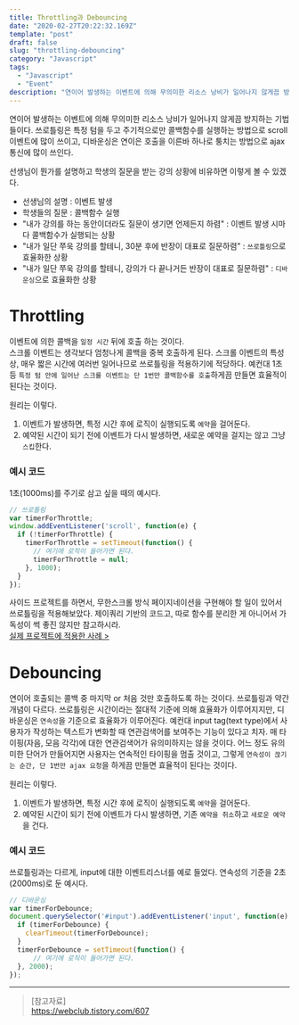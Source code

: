 ```yaml
---
title: Throttling과 Debouncing
date: "2020-02-27T20:22:32.169Z"
template: "post"
draft: false
slug: "throttling-debouncing"
category: "Javascript"
tags:
  - "Javascript"
  - "Event"
description: "연이어 발생하는 이벤트에 의해 무의미한 리소스 낭비가 일어나지 않게끔 방지하는 기법들이다. 쓰로틀링은 특정 텀을 두고 주기적으로만 콜백함수를 실행하는 방법으로 scroll 이벤트에 많이 쓰이고, 디바운싱은 연이은 호출을 이른바 하나로 퉁치는 방법으로 ajax 통신에 많이 쓰인다."
---
```


연이어 발생하는 이벤트에 의해 무의미한 리소스 낭비가 일어나지 않게끔 방지하는 기법들이다. 쓰로틀링은 특정 텀을 두고 주기적으로만 콜백함수를 실행하는 방법으로 scroll 이벤트에 많이 쓰이고, 디바운싱은 연이은 호출을 이른바 하나로 퉁치는 방법으로 ajax 통신에 많이 쓰인다.  

선생님이 뭔가를 설명하고 학생의 질문을 받는 강의 상황에 비유하면 이렇게 볼 수 있겠다.
- 선생님의 설명 : 이벤트 발생  
- 학생들의 질문 : 콜백함수 실행  
- "내가 강의를 하는 동안이더라도 질문이 생기면 언제든지 하렴" : 이벤트 발생 시마다 콜백함수가 실행되는 상황
- "내가 일단 쭈욱 강의를 할테니, 30분 후에 반장이 대표로 질문하렴" : `쓰로틀링`으로 효율화한 상황  
- "내가 일단 쭈욱 강의를 할테니, 강의가 다 끝나거든 반장이 대표로 질문하렴" : `디바운싱`으로 효율화한 상황  


# Throttling
이벤트에 의한 콜백을 `일정 시간` 뒤에 호출 하는 것이다.  
스크롤 이벤트는 생각보다 엄청나게 콜백을 중복 호출하게 된다. 스크롤 이벤트의 특성상, 매우 짧은 시간에 여러번 일어나므로 쓰로틀링을 적용하기에 적당하다. 예컨대 1초 등 `특정 텀 안에 일어난 스크롤 이벤트는 단 1번만 콜백함수를 호출`하게끔 만들면 효율적이 된다는 것이다.  

원리는 이렇다.
1. 이벤트가 발생하면, 특정 시간 후에 로직이 실행되도록 `예약`을 걸어둔다.
2. 예약된 시간이 되기 전에 이벤트가 다시 발생하면, 새로운 예약을 걸지는 않고 그냥 `스킵`한다.

### 예시 코드
1초(1000ms)를 주기로 삼고 싶을 때의 예시다.

```js
// 쓰로틀링
var timerForThrottle;
window.addEventListener('scroll', function(e) {
  if (!timerForThrottle) {
    timerForThrottle = setTimeout(function() {
      // 여기에 로직이 들어가면 된다.
      timerForThrottle = null;
    }, 1000);
  }
});
```

사이드 프로젝트를 하면서, 무한스크롤 방식 페이지네이션을 구현해야 할 일이 있어서 쓰로틀링을 적용해보았다. 제이쿼리 기반의 코드고, 따로 함수를 분리한 게 아니어서 가독성이 썩 좋진 않지만 참고하시라.  
[실제 프로젝트에 적용한 사례 >](https://github.com/HyunSangHan/a-or-b-ugc/commit/348851c3f9af0b45a11fb8214f2ea856533ac4da)


# Debouncing
연이어 호출되는 콜백 중 마지막 or 처음 것만 호출하도록 하는 것이다.
쓰로틀링과 약간 개념이 다르다. 쓰로틀링은 시간이라는 절대적 기준에 의해 효율화가 이루어지지만, 디바운싱은 `연속성`을 기준으로 효율화가 이루어진다. 예컨대 input tag(text type)에서 사용자가 작성하는 텍스트가 변화할 때 연관검색어를 보여주는 기능이 있다고 치자. 매 타이핑(자음, 모음 각각)에 대한 연관검색어가 유의미하지는 않을 것이다. 어느 정도 유의미한 단어가 만들어지면 사용자는 연속적인 타이핑을 멈출 것이고, 그렇게 `연속성이 끊기는 순간, 단 1번만 ajax 요청`을 하게끔 만들면 효율적이 된다는 것이다.  

원리는 이렇다.
1. 이벤트가 발생하면, 특정 시간 후에 로직이 실행되도록 `예약`을 걸어둔다.
2. 예약된 시간이 되기 전에 이벤트가 다시 발생하면, 기존 `예약을 취소`하고 `새로운 예약`을 건다.

### 예시 코드
쓰로틀링과는 다르게, input에 대한 이벤트리스너를 예로 들었다. 연속성의 기준을 2초(2000ms)로 둔 예시다.

```js
// 디바운싱
var timerForDebounce;
document.querySelector('#input').addEventListener('input', function(e) {
  if (timerForDebounce) {
    clearTimeout(timerForDebounce);
  }
  timerForDebounce = setTimeout(function() {
      // 여기에 로직이 들어가면 된다.
  }, 2000);
});
```

---

> [참고자료]  
> https://webclub.tistory.com/607